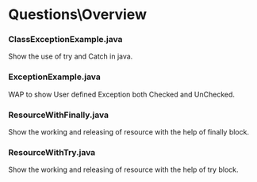 # Questions\Overview 
### ClassExceptionExample.java
Show the use of try and Catch in java.
### ExceptionExample.java
WAP to show User defined Exception both Checked and UnChecked.
### ResourceWithFinally.java
Show the working and releasing of resource with the help of finally block.
### ResourceWithTry.java
Show the working and releasing of resource with the help of try block.
